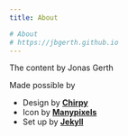 ```yaml
---
title: About

# About
# https://jbgerth.github.io
---
```


The content by Jonas Gerth

Made possible by
- Design by [**Chirpy**](https://github.com/cotes2020/jekyll-theme-chirpy/)
- Icon by [**Manypixels**](https://www.manypixels.co)
- Set up by [**Jekyll**](https://jekyllrb.com)
